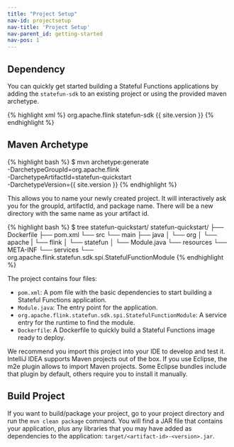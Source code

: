 ```yaml
---
title: "Project Setup"
nav-id: projectsetup 
nav-title: 'Project Setup'
nav-parent_id: getting-started
nav-pos: 1
---
```

<!--
Licensed to the Apache Software Foundation (ASF) under one
or more contributor license agreements.  See the NOTICE file
distributed with this work for additional information
regarding copyright ownership.  The ASF licenses this file
to you under the Apache License, Version 2.0 (the
"License"); you may not use this file except in compliance
with the License.  You may obtain a copy of the License at

  http://www.apache.org/licenses/LICENSE-2.0

Unless required by applicable law or agreed to in writing,
software distributed under the License is distributed on an
"AS IS" BASIS, WITHOUT WARRANTIES OR CONDITIONS OF ANY
KIND, either express or implied.  See the License for the
specific language governing permissions and limitations
under the License.
-->

## Dependency 

You can quickly get started building a Stateful Functions applications by adding the ``statefun-sdk`` to an existing project or using the provided maven archetype.

{% highlight xml %}
<dependency>
    <groupId>org.apache.flink</groupId>
    <artifactId>statefun-sdk</artifactId>
    <version>{{ site.version }}</version>
</dependency>
{% endhighlight %}

## Maven Archetype

{% highlight bash %}
$ mvn archetype:generate \
    -DarchetypeGroupId=org.apache.flink \
    -DarchetypeArtifactId=statefun-quickstart \
    -DarchetypeVersion={{ site.version }}
{% endhighlight %}

This allows you to name your newly created project.
It will interactively ask you for the groupId, artifactId, and package name.
There will be a new directory with the same name as your artifact id.

{% highlight bash %}
$ tree statefun-quickstart/
  statefun-quickstart/
  ├── Dockerfile
  ├── pom.xml
  └── src
      └── main
          ├── java
          │   └── org
          │       └── apache
          |            └── flink
          │             └── statefun
          │              └── Module.java
          └── resources
              └── META-INF
                └── services
                  └── org.apache.flink.statefun.sdk.spi.StatefulFunctionModule
{% endhighlight %}

The project contains four files:

* ``pom.xml``: A pom file with the basic dependencies to start building a Stateful Functions application.
* ``Module.java``: The entry point for the application.
* ``org.apache.flink.statefun.sdk.spi.StatefulFunctionModule``: A service entry for the runtime to find the module.
* ``Dockerfile``: A Dockerfile to quickly build a Stateful Functions image ready to deploy.

We recommend you import this project into your IDE to develop and test it.
IntelliJ IDEA supports Maven projects out of the box.
If you use Eclipse, the m2e plugin allows to import Maven projects.
Some Eclipse bundles include that plugin by default, others require you to install it manually.

## Build Project

If you want to build/package your project, go to your project directory and run the ``mvn clean package`` command.
You will find a JAR file that contains your application, plus any libraries that you may have added as dependencies to the application: ``target/<artifact-id>-<version>.jar``.
